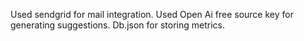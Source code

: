 Used sendgrid for mail integration.
Used Open Ai free source key for generating suggestions.
Db.json for storing metrics.
